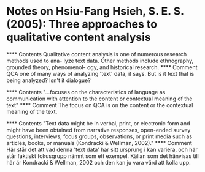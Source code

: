 # Notes on Hsiu-Fang Hsieh, S. E. S. (2005): Three approaches to qualitative content analysis

**** Contents
Qualitative content analysis is one of numerous research methods used to ana-
lyze text data. Other methods include ethnography, grounded theory, phenomenol-
ogy, and historical research.
**** Comment
QCA one of many ways of analyzing 'text' data, it says. But is it text that is being analyzed? Isn't it dialogue?



**** Contents 
"...focuses on the characteristics of language as communication with attention to the content or
contextual meaning of the text"
**** Comment
The focus on QCA is on the content or the contextual meaning of the text.

**** Contents
"Text data might be in verbal, print, or electronic form and might have been obtained from narrative responses, open-ended survey questions, interviews, focus groups, observations, or print media such as articles, books, or manuals (Kondracki & Wellman, 2002)."
**** Comment
Här står det att vad denna 'text data' har sitt ursprung i kan variera, och här står faktiskt fokusgrupp nämnt som ett exempel. Källan som det hänvisas till här är Kondracki & Wellman, 2002 och den kan ju vara värd att kolla upp.

